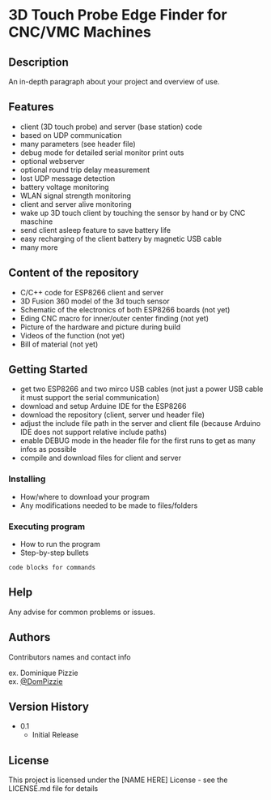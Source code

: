 # 3D Touch Probe Edge Finder for CNC/VMC Machines
## Description

An in-depth paragraph about your project and overview of use.

## Features
* client (3D touch probe) and server (base station) code 
* based on UDP communication
* many parameters (see header file)
* debug mode for detailed serial monitor print outs
* optional webserver
* optional round trip delay measurement
* lost UDP message detection
* battery voltage monitoring
* WLAN signal strength monitoring
* client and server alive monitoring
* wake up 3D touch client by touching the sensor by hand or by CNC maschine
* send client asleep feature to save battery life
* easy recharging of the client battery by magnetic USB cable
* many more

## Content of the repository
* C/C++ code for ESP8266 client and server
* 3D Fusion 360 model of the 3d touch sensor
* Schematic of the electronics of both ESP8266 boards (not yet)
* Eding CNC macro for inner/outer center finding (not yet)
* Picture of the hardware and picture during build
* Videos of the function (not yet)
* Bill of material (not yet)

## Getting Started
* get two ESP8266 and two mirco USB cables (not just a power USB cable it must support the serial communication)
* download and setup Arduine IDE for the ESP8266
* download the repository (client, server und header file)
* adjust the include file path in the server and client file (because Arduino IDE does not support relative include paths)
* enable DEBUG mode in the header file for the first runs to get as many infos as possible
* compile and download files for client and server


### Installing

* How/where to download your program
* Any modifications needed to be made to files/folders

### Executing program

* How to run the program
* Step-by-step bullets
```
code blocks for commands
```

## Help

Any advise for common problems or issues.


## Authors

Contributors names and contact info

ex. Dominique Pizzie  
ex. [@DomPizzie](https://twitter.com/dompizzie)

## Version History

* 0.1
    * Initial Release

## License

This project is licensed under the [NAME HERE] License - see the LICENSE.md file for details

